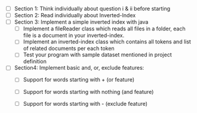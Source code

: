 - [ ] Section 1: Think individually about question i & ii before starting
- [ ] Section 2: Read individually about Inverted-Index
- [ ] Section 3: Implement a simple inverted index with java
  - [ ] Implement a fileReader class which reads all files in a folder, each file is a document in your inverted-index.
  - [ ] Implement an inverted-index class which contains all tokens and list of related documents per each token
  - [ ] Test your program with sample dataset mentioned in project definition
 
- [ ] Section4: Implement basic and, or, exclude features:
  - [ ] Support for words starting with + (or feature)
  - [ ] Support for words starting with nothing (and feature)
  - [ ] Support for words starting with - (exclude feature)
  
